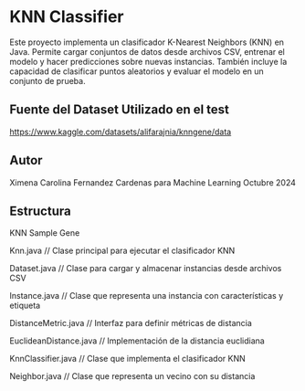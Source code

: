 # KNN Classifier

Este proyecto implementa un clasificador K-Nearest Neighbors (KNN) en Java. 
Permite cargar conjuntos de datos desde archivos CSV, entrenar el modelo y hacer predicciones sobre nuevas instancias. 
También incluye la capacidad de clasificar puntos aleatorios y evaluar el modelo en un conjunto de prueba.

## Fuente del Dataset Utilizado en el test

https://www.kaggle.com/datasets/alifarajnia/knngene/data

## Autor

Ximena Carolina Fernandez Cardenas
para Machine Learning Octubre 2024

## Estructura

KNN Sample Gene

Knn.java               // Clase principal para ejecutar el clasificador KNN

Dataset.java           // Clase para cargar y almacenar instancias desde archivos CSV

Instance.java          // Clase que representa una instancia con características y etiqueta

DistanceMetric.java    // Interfaz para definir métricas de distancia

EuclideanDistance.java  // Implementación de la distancia euclidiana

KnnClassifier.java     // Clase que implementa el clasificador KNN

Neighbor.java          // Clase que representa un vecino con su distancia
